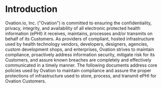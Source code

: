 # Introduction

Ovation.io, Inc. ("Ovation") is committed to ensuring the confidentiality, privacy, integrity, and availability of all electronic protected health information (ePHI) it receives, maintains, processes and/or transmits on behalf of its Customers. As providers of compliant, hosted infrastructure used by health technology vendors, developers, designers, agencies, custom development shops, and enterprises, Ovation strives to maintain compliance, proactively address information security, mitigate risk for its Customers, and assure known breaches are completely and effectively communicated in a timely manner. The following documents address core policies used by Ovation to maintain compliance and assure the proper protections of infrastructure used to store, process, and transmit ePHI for Ovation Customers.
